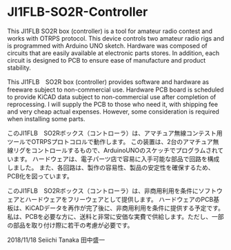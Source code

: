 # JI1FLB-SO2R-Controller

This JI1FLB SO2R box (controller) is a tool for amateur radio contest and works with OTRPS protocol.
This device controls two amateur radio rigs and is programmed with Arduino UNO sketch.
Hardware was composed of circuits that are easily available at electronic parts stores.
In addition, each circuit is designed to PCB to ensure ease of manufacture and product stability.

This JI1FLB　SO2R box (controller) provides software and hardware as freeware subject to non-commercial use.
Hardware PCB board is scheduled to provide KiCAD data subject to non-commercial use after completion of reprocessing.
I will supply the PCB to those who need it, with shipping fee and very cheap actual expenses. 
However, some consideration is required when installing some parts.

このJI1FLB　SO2Rボックス（コントローラ）は、アマチュア無線コンテスト用ツールでOTRPSプロトコロルで動作します。
この装置は、2台のアマチュア無線リグをコントロールするもので、ArduinoUNOのスケッチでプログラムされています。
ハードウェアは、電子パーツ店で容易に入手可能な部品で回路を構成しました。
また、各回路は、製作の容易性、製品の安定性を確保するため、PCB化を図っています。

このJI1FLB　SO2Rボックス（コントローラ）は、非商用利用を条件にソフトウェアとハードウェアをフリーウェアとして提供します。
ハードウェアのPCB基板は、KiCADデータを再作が完了後に、非商用利用を条件に提供する予定です。
私は、PCBを必要な方に、送料と非常に安価な実費で供給します。ただし、一部の部品を取り付け際に若干の考慮が必要です。

2018/11/18 Seiichi Tanaka 田中盛一
